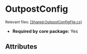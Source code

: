 # OutpostConfig
<sup>Relevant files: [[Shared:OutpostConfigFile.cs]](https://github.com/Regalis11/Barotrauma/blob/master/Barotrauma/BarotraumaShared/SharedSource/ContentManagement/ContentFile/OutpostConfigFile.cs)</sup>
- **Required by core package:** Yes



## Attributes



